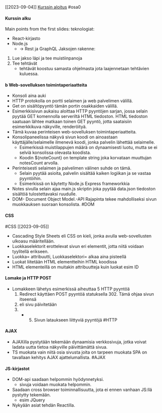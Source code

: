 [[2023-09-04]]
[Kurssin aloitus](https://fullstackopen.com/osa0/yleista)
#osa0 
#### Kurssin alku
Main points from the first slides:
teknologiat:
- React-kirjasto
- Node.js 
	- -> Rest ja GraphQL
Jaksojen rakenne:
1. Lue jakso läpi ja tee muistiinpanoja
2. Tee tehtävät
	- tehtävät koostuu samasta ohjelmasta jota laajennetaan tehtävien kuluessa.
#### b Web-sovelluksen toimintaperiaatteita
- Konsoli aina auki
- HTTP protokolla on portti selaimen ja web palvelimen välillä. 
- Get on sisältöpyyntö tämän portin osakkaiden välillä.
- Esimerkkisivun aukaisu aloittaa HTTP pyyntöjen sarjan, jossa selain pyytää GET komennolla serveriltä HTML tiedoston. HTML tiedoston saatuaan lähtee matkaan toinen GET pyyntö, jotta saataisiin esimerkkikuva näkyville, renderöityä.
- Tämä kuvaa perinteisen web-sovelluksen toimintaperiaatteita.
- Konsolipaneelissa näkyvä sivun koodi on ainoastaan käyttäjälle/selaimelle ilmenevä koodi, jonka palvelin lähettää selaimelle.
	- Esimerkissä muistilappujen määrä on dynaamisesti luotu, mutta se ei selviä konsolissa olevasta koodista.
	- Koodin ${noteCount} on template string joka korvataan muuttujan notesCount arvolla.
- Perinteisesti selaimen ja palvelimen välinen suhde on tämä.
	- Selain pyytää asioita, palvelin sisältää kaiken logiikan ja se vastaa pyyntöihin.
	- Esimerkissä on käytetty Node.js Express frameworkkia
- Notes sivulla selain ajaa main.js skriptin joka pyytää data.json tiedoston sisältöä tulostettavaksi ruudulle.
- DOM- Document Object Model.-API Rajapinta tekee mahdolliseksi sivun muokkauksen suoraan konsolista. #DOM

#### CSS
#CSS
[[2023-09-05]]
- Cascading Style Sheets eli CSS on kieli, jonka avulla web-sovellusten ulkoasu määritellään.
- Luokkaselektorit erottelevat sivun eri elementit, jotta niitä voidaan tyylitellä erikseen.
- Luokka= attribuutti, Luokkaselektori= alkaa aina pisteellä
- Luokat liitetään HTML elementteihin HTML koodissa
- HTML elementeillä on muitakin attribuutteja kuin luokat esim ID

#### Lomake ja HTTP POST
- Lomakkeen lähetys esimerkissä aiheuttaa 5 HTTP pyyntöä
	1. Redirect käyttäen POST pyyntöä statuksella 302. Tämä ohjaa sivun itseensä
	2. eli sivu päivitetään
	3. - 5. Sivun lataukseen liittyviä pyyntöjä
#HTTP
#### AJAX
- AJAXilla pystytään tekemään dynaamisia verkkosivuja, jotka voivat ladata uutta tietoa näkyville päivittämättä sivua.
- TS muokata vain niitä osia sivusta joita on tarpeen muokata
SPA on tavallaan kehitys AJAX ajattelumallista. 
#AJAX
#### JS-kirjastot
- DOM-api saadaan helpommin hyödynnetyksi.
	- sivuja voidaan muokata helpommin.
- Saadaan cross browser toiminnallisuutta, jota ei ennen vanhaan JS:llä pystytty tekemään.
	- esim JQuery
- Nykyään asiat tehdän Reactilla.